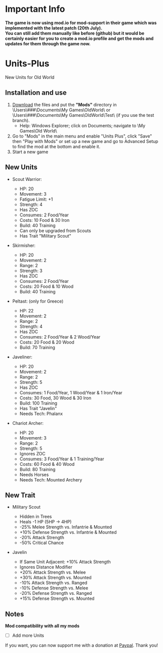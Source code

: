 # Important Info
**The game is now using mod.io for mod-support in their game which was implemented with the latest patch (20th July).<br>
You can still add them manually like before (github) but it would be certainly easier for you to create a mod.io profile and get the mods and updates for them through the game now.**

# Units-Plus
New Units for Old World 

## Installation and use

1. [Download](https://github.com/ShadowDuke/OW_Units-Plus/archive/master.zip) the files and put the **"Mods"** directory in \Users\\###\Documents\My Games\OldWorld\ or \Users\\###\Documents\My Games\OldWorld\Test\ (if you use the test branch).
   - Help: Windows Explorer; click on Documents; navigate to \My Games\Old World\
2. Go to "Mods" in the main menu and enable "Units Plus", click "Save" then "Play with Mods" or set up a new game and go to Advanced Setup to find the mod at the bottom and enable it. 
3. Start a new game

## New Units

- Scout Warrior:
   - HP: 20
   - Movement: 3
   - Fatigue Limit: +1
   - Strength: 4
   - Has ZOC
   - Consumes: 2 Food/Year
   - Costs: 10 Food & 30 Iron
   - Build: 40 Training
   - Can only be upgraded from Scouts
   - Has Trait "Military Scout"

- Skirmisher:
   - HP: 20
   - Movement: 2
   - Range: 2
   - Strength: 3
   - Has ZOC
   - Consumes: 2 Food/Year
   - Costs: 20 Food & 10 Wood
   - Build: 40 Training
   
- Peltast: (only for Greece)
   - HP: 22
   - Movement: 2
   - Range: 2
   - Strength: 4
   - Has ZOC
   - Consumes: 2 Food/Year & 2 Wood/Year
   - Costs: 20 Food & 20 Wood
   - Build: 70 Training

- Javeliner:
   - HP: 20
   - Movement: 2
   - Range: 2
   - Strength: 5
   - Has ZOC
   - Consumes: 1 Food/Year, 1 Wood/Year & 1 Iron/Year
   - Costs: 30 Food, 30 Wood & 30 Iron
   - Build: 100 Training
   - Has Trait "Javelin"
   - Needs Tech: Phalanx
   
- Chariot Archer:
   - HP: 20
   - Movement: 3
   - Range: 2
   - Strength: 5
   - Ignores ZOC
   - Consumes: 3 Food/Year & 1 Training/Year
   - Costs: 60 Food & 40 Wood
   - Build: 80 Training
   - Needs Horses
   - Needs Tech: Mounted Archery
   
## New Trait

- Military Scout
   - Hidden in Trees
   - Heals -1 HP (5HP -> 4HP)
   - -25% Melee Strength vs. Infantrie & Mounted
   - +10% Defense Strength vs. Infantrie & Mounted
   - -20% Attack Strength
   - -50% Critical Chance
   
- Javelin
   - If Same Unit Adjacent: +10% Attack Strength
   - Ignores Distance Modifier
   - +20% Attack Strength vs. Melee
   - +30% Attack Strength vs. Mounted
   - -10% Attack Strength vs. Ranged
   - -10% Defense Strength vs. Melee
   - -20% Defense Strength vs. Ranged
   - +15% Defense Strength vs. Mounted

## Notes  

**Mod compatibility with all my mods**

- [ ] Add more Units



If you want, you can now support me with a donation at [Paypal](https://www.paypal.com/cgi-bin/webscr?cmd=_s-xclick&hosted_button_id=5X8TNX5DN2G5C&source=url). Thank you!
